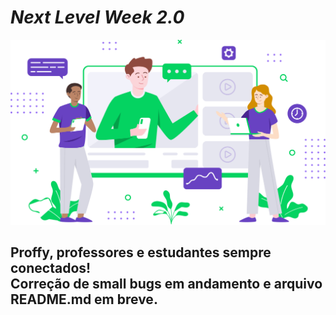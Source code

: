 # *Next Level Week 2.0*
<p align="center">
    <img src=".github/landing.svg" />
</p>
<h2>
    Proffy, professores e estudantes sempre conectados!
    <br>
    Correção de small bugs em andamento e arquivo README.md em breve.
</h2>


